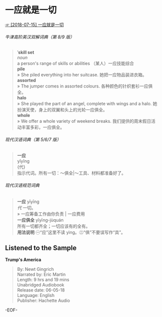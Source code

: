 # 一应就是一切  
[☞ [2018-07-15] 一应就是一切 ](https://mp.weixin.qq.com/s/xGxuIGdct-JnPf5RyMAcUg)      
  
###### 牛津高阶英汉双解词典（第 8/9 版）  
>**ˈskill set**  
*noun*  
a person's range of skills or abilities （某人）一应技能综合  
**pile**  
» She piled everything into her suitcase. 她把一应物品装进衣箱。  
**assorted**  
» The jumper comes in assorted colours. 各种颜色的针织套衫一应俱全。  
**halo**  
» She played the part of an angel, complete with wings and a halo. 她扮演天使，身上的双翼和头上的光轮一应俱全。  
**whole**  
» We offer a whole variety of weekend breaks. 我们提供的周末假日活动丰富多彩，一应俱全。  
  
  
###### 现代汉语词典（第 5/6/7 版）  
>**一应**  
yīyīng  
{代}  
指示代词。所有一切：～俱全|～工具、材料都准备好了。  
  
###### 现代汉语规范词典  
>**一应** yīyīng  
*代* 一切。  
» 一应筹备工作由你负责 | 一应费用  
**一应俱全** yīyīng-jùquán  
所有一切都齐全；一切应该有的全有。  
**用法说明** ㊀“应”这里不读 yìng。㊁“俱”不要误写作“具”。  
  
## Listened to the Sample  
**Trump's America**  
>By: Newt Gingrich  
Narrated by: Eric Martin  
Length: 9 hrs and 19 mins  
Unabridged Audiobook  
Release date: 06-05-18  
Language: English  
Publisher: Hachette Audio  
  
  
-EOF-  
